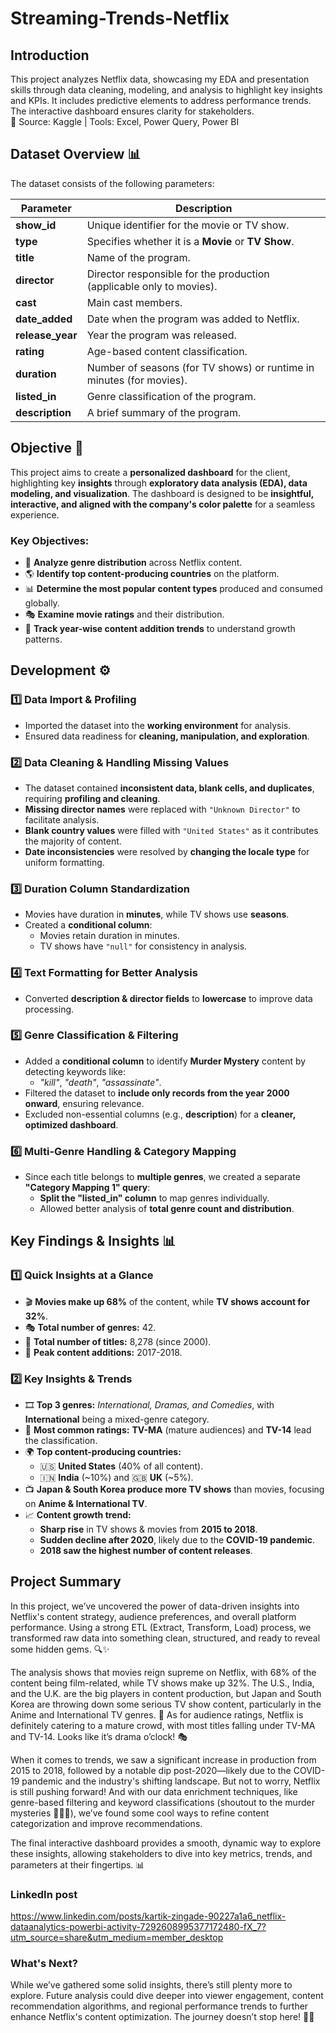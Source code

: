 # Streaming-Trends-Netflix

## Introduction

This project analyzes Netflix data, showcasing my EDA and presentation skills through data cleaning, modeling, and analysis to highlight key insights and KPIs. It includes predictive elements to address performance trends. The interactive dashboard ensures clarity for stakeholders.  
📌 Source: Kaggle | Tools: Excel, Power Query, Power BI

## Dataset Overview 📊  

The dataset consists of the following parameters:  

| Parameter      | Description |
|---------------|------------|
| **show_id**   | Unique identifier for the movie or TV show. |
| **type**      | Specifies whether it is a **Movie** or **TV Show**. |
| **title**     | Name of the program. |
| **director**  | Director responsible for the production (applicable only to movies). |
| **cast**      | Main cast members. |
| **date_added** | Date when the program was added to Netflix. |
| **release_year** | Year the program was released. |
| **rating**    | Age-based content classification. |
| **duration**  | Number of seasons (for TV shows) or runtime in minutes (for movies). |
| **listed_in** | Genre classification of the program. |
| **description** | A brief summary of the program. |

## Objective 🎯  

This project aims to create a **personalized dashboard** for the client, highlighting key **insights** through **exploratory data analysis (EDA), data modeling, and visualization**. The dashboard is designed to be **insightful, interactive, and aligned with the company's color palette** for a seamless experience.  

### Key Objectives:  
- 📌 **Analyze genre distribution** across Netflix content.  
- 🌎 **Identify top content-producing countries** on the platform.  
- 📊 **Determine the most popular content types** produced and consumed globally.  
- 🎭 **Examine movie ratings** and their distribution.  
- 📅 **Track year-wise content addition trends** to understand growth patterns.

## Development ⚙️  

### **1️⃣ Data Import & Profiling**  
- Imported the dataset into the **working environment** for analysis.  
- Ensured data readiness for **cleaning, manipulation, and exploration**.  

### **2️⃣ Data Cleaning & Handling Missing Values**  
- The dataset contained **inconsistent data, blank cells, and duplicates**, requiring **profiling and cleaning**.  
- **Missing director names** were replaced with `"Unknown Director"` to facilitate analysis.  
- **Blank country values** were filled with `"United States"` as it contributes the majority of content.  
- **Date inconsistencies** were resolved by **changing the locale type** for uniform formatting.  

### **3️⃣ Duration Column Standardization**  
- Movies have duration in **minutes**, while TV shows use **seasons**.  
- Created a **conditional column**:  
  - Movies retain duration in minutes.  
  - TV shows have `"null"` for consistency in analysis.  

### **4️⃣ Text Formatting for Better Analysis**  
- Converted **description & director fields** to **lowercase** to improve data processing.  

### **5️⃣ Genre Classification & Filtering**  
- Added a **conditional column** to identify **Murder Mystery** content by detecting keywords like:  
  - *"kill"*, *"death"*, *"assassinate"*.  
- Filtered the dataset to **include only records from the year 2000 onward**, ensuring relevance.  
- Excluded non-essential columns (e.g., **description**) for a **cleaner, optimized dashboard**.  

### **6️⃣ Multi-Genre Handling & Category Mapping**  
- Since each title belongs to **multiple genres**, we created a separate **"Category Mapping 1" query**:  
  - **Split the "listed_in" column** to map genres individually.  
  - Allowed better analysis of **total genre count and distribution**.

 ## Key Findings & Insights 📊  

### **1️⃣ Quick Insights at a Glance**  
- 🎬 **Movies make up 68%** of the content, while **TV shows account for 32%**.  
- 🎭 **Total number of genres:** 42.  
- 📌 **Total number of titles:** 8,278 (since 2000).  
- 📅 **Peak content additions:** 2017-2018.  

### **2️⃣ Key Insights & Trends**  
- 🎞️ **Top 3 genres:** *International, Dramas, and Comedies*, with **International** being a mixed-genre category.  
- 🔞 **Most common ratings:** **TV-MA** (mature audiences) and **TV-14** lead the classification.  
- 🌍 **Top content-producing countries:**  
  - 🇺🇸 **United States** (40% of all content).  
  - 🇮🇳 **India** (~10%) and 🇬🇧 **UK** (~5%).  
- 📺 **Japan & South Korea produce more TV shows** than movies, focusing on **Anime & International TV**.  
- 📈 **Content growth trend:**  
  - **Sharp rise** in TV shows & movies from **2015 to 2018**.  
  - **Sudden decline after 2020**, likely due to the **COVID-19 pandemic**.  
  - **2018 saw the highest number of content releases**.  

## Project Summary

In this project, we’ve uncovered the power of data-driven insights into Netflix's content strategy, audience preferences, and overall platform performance. Using a strong ETL (Extract, Transform, Load) process, we transformed raw data into something clean, structured, and ready to reveal some hidden gems. 🔍✨

The analysis shows that movies reign supreme on Netflix, with 68% of the content being film-related, while TV shows make up 32%. The U.S., India, and the U.K. are the big players in content production, but Japan and South Korea are throwing down some serious TV show content, particularly in the Anime and International TV genres. 🍿 As for audience ratings, Netflix is definitely catering to a mature crowd, with most titles falling under TV-MA and TV-14. Looks like it’s drama o’clock! 🎭

When it comes to trends, we saw a significant increase in production from 2015 to 2018, followed by a notable dip post-2020—likely due to the COVID-19 pandemic and the industry's shifting landscape. But not to worry, Netflix is still pushing forward! And with our data enrichment techniques, like genre-based filtering and keyword classifications (shoutout to the murder mysteries 🕵️‍♂️🔪), we’ve found some cool ways to refine content categorization and improve recommendations.

The final interactive dashboard provides a smooth, dynamic way to explore these insights, allowing stakeholders to dive into key metrics, trends, and parameters at their fingertips. 📊

### LinkedIn post

https://www.linkedin.com/posts/kartik-zingade-90227a1a6_netflix-dataanalytics-powerbi-activity-7292608995377172480-fX_7?utm_source=share&utm_medium=member_desktop



### What's Next?

While we’ve gathered some solid insights, there’s still plenty more to explore. Future analysis could dive deeper into viewer engagement, content recommendation algorithms, and regional performance trends to further enhance Netflix's content optimization. The journey doesn’t stop here! 🚀🍿

 


    


